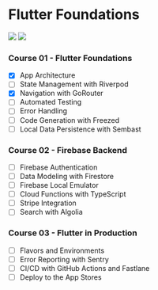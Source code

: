 # Flutter Foundations

![](https://img.shields.io/badge/Flutter-0553B1?style=for-the-badge&logo=flutter&logoColor=white) ![](https://img.shields.io/badge/Dart-0175C2?style=for-the-badge&logo=dart&logoColor=white)

### Course 01 - Flutter Foundations
- [x] App Architecture
- [ ] State Management with Riverpod
- [x] Navigation with GoRouter
- [ ] Automated Testing
- [ ] Error Handling
- [ ] Code Generation with Freezed
- [ ] Local Data Persistence with Sembast

### Course 02 - Firebase Backend
- [ ] Firebase Authentication
- [ ] Data Modeling with Firestore
- [ ] Firebase Local Emulator
- [ ] Cloud Functions with TypeScript
- [ ] Stripe Integration
- [ ] Search with Algolia

### Course 03 - Flutter in Production
- [ ] Flavors and Environments
- [ ] Error Reporting with Sentry
- [ ] CI/CD with GitHub Actions and Fastlane
- [ ] Deploy to the App Stores
